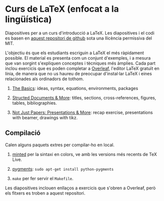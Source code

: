 # Curs de LaTeX (enfocat a la lingüística)

Diapositives per a un curs d'introducció a LaTeX. Les diapositives i el codi es basen en
[aquest repositori de github](https://github.com/jdleesmiller/latex-course) sota una llicència permissiva
del MIT.

L'objectiu és que els estudiants escriguin a LaTeX el més ràpidament possible. El material es presenta
com un conjunt d'exemples, i a mesura que van sorgint s'expliquen conceptes i tècniques més àmplies. Cada
part inclou exercicis que es poden completar a [Overleaf](https://www.overleaf.com), l'editor LaTeX
gratuït en línia, de manera que no us haureu de preocupar d'instal·lar LaTeX i eines relacionades als
ordinadors de tothom.

1. [The Basics](http://jdleesmiller.github.io/latex-course/en/part1.pdf): ideas, syntax, equations,
   environments, packages

1. [Structed Documents & More](http://jdleesmiller.github.io/latex-course/en/part2.pdf): titles,
   sections, cross-references, figures, tables, bibliographies.

1. [Not Just Papers: Presentations & More](http://jdleesmiller.github.io/latex-course/en/part3.pdf):
   recap exercise, presentations with beamer, drawings with tikz.

## Compilació

Calen alguns paquets extres per compilar-ho en local.

1. [minted](http://www.ctan.org/pkg/minted) per la sintaxi en colors, ve amb les versions més recents
   de TeX Live.

2. [pygments](http://pygments.org/): `sudo apt-get install python-pygments`

1. `make` per fer servir el `Makefile`.

Les diapositives inclouen enllaços a exercicis que s'obren a Overleaf, però els fitxers es troben
a aquest repositori.
